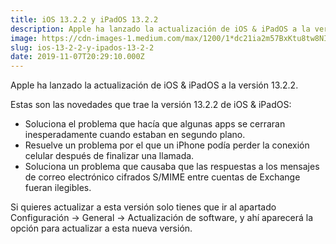 ```yaml
---
title: iOS 13.2.2 y iPadOS 13.2.2
description: Apple ha lanzado la actualización de iOS & iPadOS a la versión 13.2.2.
image: https://cdn-images-1.medium.com/max/1200/1*dc21ia2m57BxKtu8tw8NIg.jpeg
slug: ios-13-2-2-y-ipados-13-2-2
date: 2019-11-07T20:29:10.000Z
---
```



Apple ha lanzado la actualización de iOS & iPadOS a la versión 13.2.2.

Estas son las novedades que trae la versión 13.2.2 de iOS & iPadOS:

- Soluciona el problema que hacía que algunas apps se cerraran inesperadamente cuando estaban en segundo plano.
- Resuelve un problema por el que un iPhone podía perder la conexión celular después de finalizar una llamada.
- Soluciona un problema que causaba que las respuestas a los mensajes de correo electrónico cifrados S/MIME entre cuentas de Exchange fueran ilegibles.

Si quieres actualizar a esta versión solo tienes que ir al apartado Configuración → General → Actualización de software, y ahí aparecerá la opción para actualizar a esta nueva versión.
